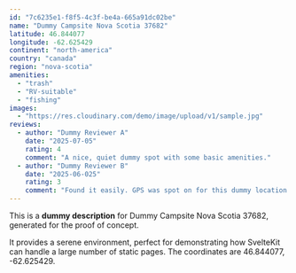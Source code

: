 ```yaml
---
id: "7c6235e1-f8f5-4c3f-be4a-665a91dc02be"
name: "Dummy Campsite Nova Scotia 37682"
latitude: 46.844077
longitude: -62.625429
continent: "north-america"
country: "canada"
region: "nova-scotia"
amenities:
  - "trash"
  - "RV-suitable"
  - "fishing"
images:
  - "https://res.cloudinary.com/demo/image/upload/v1/sample.jpg"
reviews:
  - author: "Dummy Reviewer A"
    date: "2025-07-05"
    rating: 4
    comment: "A nice, quiet dummy spot with some basic amenities."
  - author: "Dummy Reviewer B"
    date: "2025-06-025"
    rating: 3
    comment: "Found it easily. GPS was spot on for this dummy location."
---
```


This is a **dummy description** for Dummy Campsite Nova Scotia 37682, generated for the proof of concept.

It provides a serene environment, perfect for demonstrating how SvelteKit can handle a large number of static pages. The coordinates are 46.844077, -62.625429.

